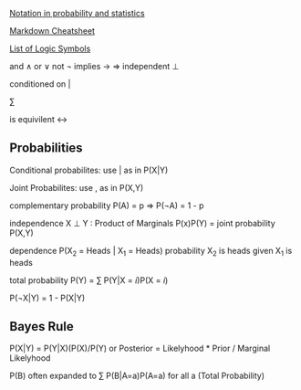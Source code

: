 [Notation in probability and statistics](https://en.wikipedia.org/wiki/Notation_in_probability_and_statistics)

[Markdown Cheatsheet](https://github.com/adam-p/markdown-here/wiki/Markdown-Cheatsheet)

[List of Logic Symbols](https://en.wikipedia.org/wiki/List_of_logic_symbols)

and &and; or &or; not &not; implies &rarr; &rArr; independent &perp;

conditioned on |

&sum;


is equivilent &harr;

## Probabilities

Conditional probabilites: use | as in P(X|Y)

Joint Probabilites: use ,  as in P(X,Y)

complementary probability P(A) = p &rArr; P(&not;A) = 1 - p

independence X &perp; Y : Product of Marginals P(x)P(Y) = joint probability P(X,Y) 

dependence P(X<sub>2</sub> = Heads | X<sub>1</sub> = Heads) probability X<sub>2</sub> is heads given X<sub>1</sub> is heads

total probability P(Y) = &sum; P(Y|X = *i*)P(X = *i*)

P(&not;X|Y) = 1 - P(X|Y)

## Bayes Rule

P(X|Y) = P(Y|X)(P(X)/P(Y) or  Posterior =  Likelyhood * Prior / Marginal Likelyhood

P(B) often expanded to &sum; P(B|A=a)P(A=a) for all a (Total Probability)
